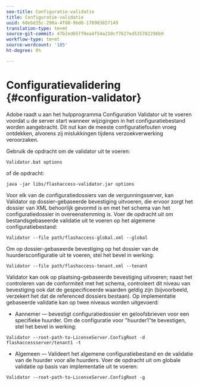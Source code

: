 ```yaml
---
seo-title: Configuratie-validatie
title: Configuratie-validatie
uuid: 60ebd35c-290a-4f08-9bd0-178903857149
translation-type: tm+mt
source-git-commit: 47b2ed65ff0ea4f54a210cf7627ed535782296b9
workflow-type: tm+mt
source-wordcount: '185'
ht-degree: 0%

---
```



# Configuratievalidering {#configuration-validator}

Adobe raadt u aan het hulpprogramma Configuration Validator uit te voeren voordat u de server start wanneer wijzigingen in het configuratiebestand worden aangebracht. Dit nut kan de meeste configuratiefouten vroeg ontdekken, alvorens zij mislukkingen tijdens verzoekverwerking veroorzaken.

Gebruik de opdracht om de validator uit te voeren:

```
Validator.bat options  
```

of de opdracht:

```
java -jar libs/flashaccess-validator.jar options 
```

Voor elk van de configuratiedossiers van de vergunningsserver, kan Validator op dossier-gebaseerde bevestiging uitvoeren, die ervoor zorgt het dossier van XML behoorlijk gevormd is en met het schema van het configuratiedossier in overeenstemming is. Voer de opdracht uit om bestandsgebaseerde validatie uit te voeren op het algemene configuratiebestand:

```
Validator --file path/flashaccess-global.xml --global
```

Om op dossier-gebaseerde bevestiging op het dossier van de huurdersconfiguratie uit te voeren, stel het bevel in werking:

```
Validator --file path/flashaccess-tenant.xml --tenant
```

Validator kan ook op plaatsing-gebaseerde bevestiging uitvoeren; naast het controleren van de conformiteit met het schema, controleert dit niveau van bevestiging ook dat de gespecificeerde waarden geldig zijn (bijvoorbeeld, verzekert het dat de referenced dossiers bestaan). Op implementatie gebaseerde validatie kan op twee niveaus worden uitgevoerd:

* Aannemer — bevestigt configuratiedossier en geloofsbrieven voor een specifieke huurder. Om de configuratie voor &quot;huurder1&quot;te bevestigen, stel het bevel in werking:

```
Validator --root-path-to-LicenseServer.ConfigRoot -d flashaccessserver/tenant1 -t 
```

* Algemeen — Valideert het algemene configuratiebestand en de validatie van de huurder voor alle huurders. Voer de opdracht uit om globale validatie op basis van implementatie uit te voeren:

```
Validator --root-path-to-LicenseServer.ConfigRoot -g 
```

